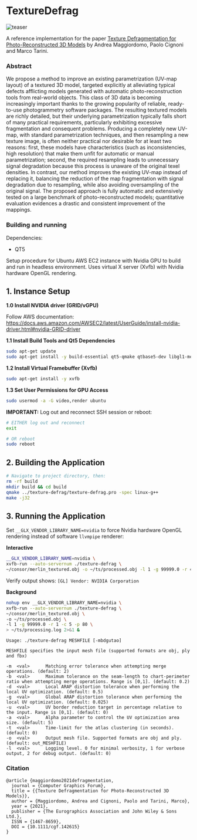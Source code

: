 # TextureDefrag

![teaser](https://user-images.githubusercontent.com/13699526/116824395-32242c00-ab8a-11eb-9493-3c3b1af3d812.jpg)

A reference implementation for the paper [Texture Defragmentation for Photo-Reconstructed 3D Models](https://diglib.eg.org/handle/10.1111/cgf142615) by Andrea Maggiordomo, Paolo Cignoni and Marco Tarini.

### Abstract

We propose a method to improve an existing parametrization (UV-map layout) of a textured 3D model, targeted explicitly at alleviating typical defects afflicting models generated with automatic photo-reconstruction tools from real-world objects.
This class of 3D data is becoming increasingly important thanks to the growing popularity of reliable, ready-to-use photogrammetry software packages.
The resulting textured models are richly detailed, but their underlying parametrization typically falls short of many practical requirements, particularly exhibiting excessive fragmentation and consequent problems.
Producing a completely new UV-map, with standard parametrization techniques, and then resampling a new texture image, is often neither practical nor desirable for at least two reasons: first, these models have characteristics (such as inconsistencies, high resolution) that make them unfit for automatic or manual parametrization; second, the required resampling leads to unnecessary signal degradation because this process is unaware of the original texel densities.
In contrast, our method improves the existing UV-map instead of replacing it, balancing the reduction of the map fragmentation with signal degradation due to resampling, while also avoiding oversampling of the original signal.
The proposed approach is fully automatic and extensively tested on a large benchmark of photo-reconstructed models; quantitative evaluation evidences a drastic and consistent improvement of the mappings.

### Building and running

Dependencies:
 * QT5

Setup procedure for Ubuntu AWS EC2 instance with Nvidia GPU to build and run in headless environment. Uses virtual X server (Xvfb) with Nvidia hardware OpenGL rendering.

## 1. Instance Setup

**1.0 Install NVIDIA driver (GRID/vGPU)**

Follow AWS documentation: https://docs.aws.amazon.com/AWSEC2/latest/UserGuide/install-nvidia-driver.html#nvidia-GRID-driver

**1.1 Install Build Tools and Qt5 Dependencies**
```bash
sudo apt-get update
sudo apt-get install -y build-essential qt5-qmake qtbase5-dev libgl1-mesa-dev
```

**1.2 Install Virtual Framebuffer (Xvfb)**
```bash
sudo apt-get install -y xvfb
```

**1.3 Set User Permissions for GPU Access**
```bash
sudo usermod -a -G video,render ubuntu
```

**IMPORTANT:** Log out and reconnect SSH session or reboot:
```bash
# EITHER log out and reconnect
exit

# OR reboot
sudo reboot
```

## 2. Building the Application

```bash
# Navigate to project directory, then:
rm -rf build
mkdir build && cd build
qmake ../texture-defrag/texture-defrag.pro -spec linux-g++
make -j32
```

## 3. Running the Application

Set `__GLX_VENDOR_LIBRARY_NAME=nvidia` to force Nvidia hardware OpenGL rendering instead of software `llvmpipe` renderer:

**Interactive**
```bash
__GLX_VENDOR_LIBRARY_NAME=nvidia \
xvfb-run --auto-servernum ./texture-defrag \
~/consor/merlin_textured.obj -o ~/ts/processed.obj -l 1 -g 99999.0 -r 4 -c 5 -p 80
```

Verify output shows: `[GL] Vendor: NVIDIA Corporation`

**Background**
```bash
nohup env __GLX_VENDOR_LIBRARY_NAME=nvidia \
xvfb-run --auto-servernum ./texture-defrag \
~/consor/merlin_textured.obj \
-o ~/ts/processed.obj \
-l 1 -g 99999.0 -r 1 -c 5 -p 80 \
> ~/ts/processing.log 2>&1 &
```

```
Usage: ./texture-defrag MESHFILE [-mbdgutao]

MESHFILE specifies the input mesh file (supported formats are obj, ply and fbx)

-m  <val>      Matching error tolerance when attempting merge operations. (default: 2)
-b  <val>      Maximum tolerance on the seam-length to chart-perimeter ratio when attempting merge operations. Range is [0,1]. (default: 0.2)
-d  <val>      Local ARAP distortion tolerance when performing the local UV optimization. (default: 0.5)
-g  <val>      Global ARAP distortion tolerance when performing the local UV optimization. (default: 0.025)
-u  <val>      UV border reduction target in percentage relative to the input. Range is [0,1]. (default: 0)
-a  <val>      Alpha parameter to control the UV optimization area size. (default: 5)
-t  <val>      Time-limit for the atlas clustering (in seconds). (default: 0)
-o  <val>      Output mesh file. Supported formats are obj and ply. (default: out_MESHFILE)
-l  <val>      Logging level. 0 for minimal verbosity, 1 for verbose output, 2 for debug output. (default: 0)

```

### Citation

```
@article {maggiordomo2021defragmentation,
  journal = {Computer Graphics Forum},
  title = {{Texture Defragmentation for Photo-Reconstructed 3D Models}},
  author = {Maggiordomo, Andrea and Cignoni, Paolo and Tarini, Marco},
  year = {2021},
  publisher = {The Eurographics Association and John Wiley & Sons Ltd.},
  ISSN = {1467-8659},
  DOI = {10.1111/cgf.142615}
}
```
